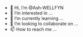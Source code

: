 - 👋 Hi, I’m @Ash-WELLFYN
- 👀 I’m interested in ...
- 🌱 I’m currently learning ...
- 💞️ I’m looking to collaborate on ...
- 📫 How to reach me ...

<!---
Ash-WELLFYN/Ash-WELLFYN is a ✨ special ✨ repository because its `README.md` (this file) appears on your GitHub profile.
You can click the Preview link to take a look at your changes.
--->
